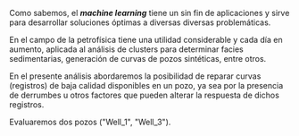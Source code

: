 Como sabemos, el ***machine learning*** tiene un sin fin de aplicaciones 
y sirve para desarrollar soluciones óptimas a diversas diversas 
problemáticas.

En el campo de la petrofísica tiene una utilidad considerable y cada día 
en aumento, aplicada al análisis de clusters para determinar facies 
sedimentarias, generación de curvas de pozos sintéticas, entre otros.

En el presente análisis abordaremos la posibilidad de reparar curvas 
(registros) de baja calidad disponibles en un pozo, ya sea por la 
presencia de derrumbes u otros factores que pueden alterar la respuesta 
de dichos registros. 

Evaluaremos dos pozos ("Well_1", "Well_3").
